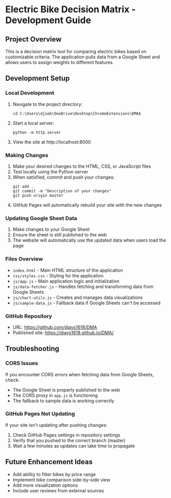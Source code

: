# Electric Bike Decision Matrix - Development Guide

## Project Overview
This is a decision matrix tool for comparing electric bikes based on customizable criteria. The application pulls data from a Google Sheet and allows users to assign weights to different features.

## Development Setup

### Local Development
1. Navigate to the project directory:
   ```
   cd C:\Users\djseb\OneDrive\Desktop\ChromeExtensions\DMA$
   ```

2. Start a local server:
   ```
   python -m http.server
   ```

3. View the site at http://localhost:8000

### Making Changes

1. Make your desired changes to the HTML, CSS, or JavaScript files
2. Test locally using the Python server
3. When satisfied, commit and push your changes:
   ```
   git add .
   git commit -m "Description of your changes"
   git push origin master
   ```
4. GitHub Pages will automatically rebuild your site with the new changes

### Updating Google Sheet Data

1. Make changes to your Google Sheet
2. Ensure the sheet is still published to the web
3. The website will automatically use the updated data when users load the page

### Files Overview

- `index.html` - Main HTML structure of the application
- `css/styles.css` - Styling for the application
- `js/app.js` - Main application logic and initialization
- `js/data-fetcher.js` - Handles fetching and transforming data from Google Sheets
- `js/chart-utils.js` - Creates and manages data visualizations
- `js/sample-data.js` - Fallback data if Google Sheets can't be accessed

### GitHub Repository

- URL: https://github.com/djays1618/DMA
- Published site: https://djays1618.github.io/DMA/

## Troubleshooting

### CORS Issues
If you encounter CORS errors when fetching data from Google Sheets, check:
- The Google Sheet is properly published to the web
- The CORS proxy in `app.js` is functioning
- The fallback to sample data is working correctly

### GitHub Pages Not Updating
If your site isn't updating after pushing changes:
1. Check GitHub Pages settings in repository settings
2. Verify that you pushed to the correct branch (master)
3. Wait a few minutes as updates can take time to propagate

## Future Enhancement Ideas
- Add ability to filter bikes by price range
- Implement bike comparison side-by-side view
- Add more visualization options
- Include user reviews from external sources 